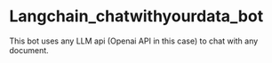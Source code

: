 # Langchain_chatwithyourdata_bot
This bot uses any LLM api (Openai API in this case) to chat with any document.

